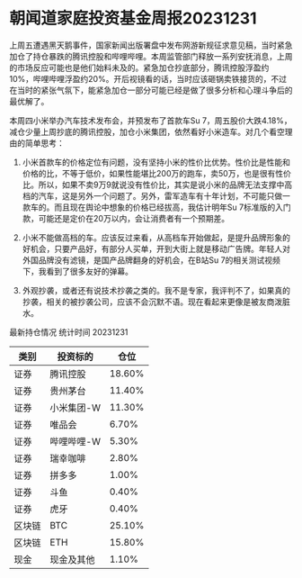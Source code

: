 # 朝闻道家庭投资基金周报20231231
上周五遭遇黑天鹅事件，国家新闻出版署盘中发布网游新规征求意见稿，当时紧急加仓了持仓暴跌的腾讯控股和哔哩哔哩。本周监管部门释放一系列安抚消息，上周的市场反应可能也是他们始料未及的。紧急加仓抄底部分，腾讯控股浮盈约10%，哔哩哔哩浮盈约20%。开后视镜看的话，当时应该砸锅卖铁接货的，不过在当时的紧张气氛下，能紧急加仓一部分可能已经是做了很多分析和心理斗争后的最优解了。

本周四小米举办汽车技术发布会，并预发布了首款车Su 7，周五股价大跌4.18%，减仓少量上周抄底的腾讯控股，加仓小米集团，依然看好小米造车。对几个看空理由的简单思考：

1. 小米首款车的价格定位有问题，没有坚持小米的性价比优势。性价比是性能和价格的比，不等于低价，如果性能堪比200万的跑车，卖50万，也是很有性价比。所以，如果不卖9万9就说没有性价比，其实是说小米的品牌无法支撑中高档的汽车，这是另外一个问题了。另外，雷军造车有十年计划，不可能只做一款车的。而且现在舆论中想象的价格已经拔高，我估计明年Su 7标准版的入门款，可能还是定价在20万以内，会让消费者有一个预期差。

2. 小米不能做高档的车。应该反过来看，从高档车开始做起，是提升品牌形象的好机会，只要产品好，有部分人买单，开到大街上就是移动广告牌。年轻人对外国品牌没有滤镜，是国产品牌翻身的好机会，在B站Su 7的相关测试视频下，我看到了很多友好的弹幕。

3. 外观抄袭，或者还有说技术抄袭之类的。我不是专家，我评判不了，如果真的抄袭，相关的被抄袭公司，应该不会沉默不语。现在看起来更像是被友商泼脏水。

最新持仓情况 统计时间 20231231

|类别|投资标的|仓位|
|---|---|---|
|证券|腾讯控股|18.60%|
|证券|贵州茅台|11.40%|
|证券|小米集团-W|11.30%|
|证券|唯品会|6.70%|
|证券|哔哩哔哩-W|5.30%|
|证券|瑞幸咖啡|2.80%|
|证券|拼多多|1.00%|
|证券|斗鱼|0.40%|
|证券|虎牙|0.40%|
|区块链|BTC|25.10%|
|区块链|ETH|15.80%|
|现金|现金及其他|1.10%|